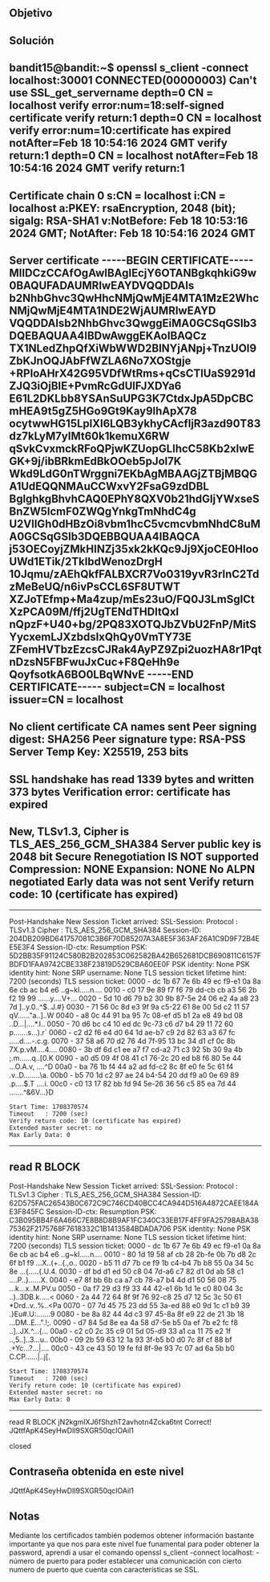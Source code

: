 ## Objetivo


## Solución 
bandit15@bandit:~$ openssl s_client -connect localhost:30001
CONNECTED(00000003)
Can't use SSL_get_servername
depth=0 CN = localhost
verify error:num=18:self-signed certificate
verify return:1
depth=0 CN = localhost
verify error:num=10:certificate has expired
notAfter=Feb 18 10:54:16 2024 GMT
verify return:1
depth=0 CN = localhost
notAfter=Feb 18 10:54:16 2024 GMT
verify return:1
---
Certificate chain
 0 s:CN = localhost
   i:CN = localhost
   a:PKEY: rsaEncryption, 2048 (bit); sigalg: RSA-SHA1
   v:NotBefore: Feb 18 10:53:16 2024 GMT; NotAfter: Feb 18 10:54:16 2024 GMT
---
Server certificate
-----BEGIN CERTIFICATE-----
MIIDCzCCAfOgAwIBAgIEcjY6OTANBgkqhkiG9w0BAQUFADAUMRIwEAYDVQQDDAls
b2NhbGhvc3QwHhcNMjQwMjE4MTA1MzE2WhcNMjQwMjE4MTA1NDE2WjAUMRIwEAYD
VQQDDAlsb2NhbGhvc3QwggEiMA0GCSqGSIb3DQEBAQUAA4IBDwAwggEKAoIBAQCz
TX1NLedZhpQfXiWbWWD2BlNYjANpj+TnzUOI9ZbKJnOQJAbFfWZLA6No7XOStgje
+RPIoAHrX42G95VDfWtRms+qCsCTlUaS9291dZJQ3iOjBIE+PvmRcGdUlFJXDYa6
E61L2DKLbb8YSAnSuUPG3K7CtdxJpA5DpCBCmHEA9t5gZ5HGo9Gt9Kay9lhApX78
ocytwwHG15LplXI6LQB3ykhyCAcfljR3azd90T83dz7kLyM7yIMt60k1kemuX6RW
qSvkCvxmckRFoQPjwKZUopGLlhcC58Kb2xlwEGK+9j/ibBRkmEdBkOOeb5pJol7K
Wkd9LdG0nTWrggni7EKbAgMBAAGjZTBjMBQGA1UdEQQNMAuCCWxvY2FsaG9zdDBL
BglghkgBhvhCAQ0EPhY8QXV0b21hdGljYWxseSBnZW5lcmF0ZWQgYnkgTmNhdC4g
U2VlIGh0dHBzOi8vbm1hcC5vcmcvbmNhdC8uMA0GCSqGSIb3DQEBBQUAA4IBAQCA
j53OECoyjZMkHINZj35xk2kKQc9Jj9XjoCE0HlooUWd1ETik/2TkIbdWenozDrgH
10Jqmu/zAEhQkfFALBXCR7Vo0319yvR3rlnC2TdzMeBeUQ/n6ivPsCCL6SF8UTWT
XZJoTEfmp+Ma4zup/mEs23uO/FQ0J3LmSgICtXzPCA09M/ffj2UgTENdTHDltQxl
nQpzF+U40+bg/2PQ83XOTQJbZVbU2FnP/MitSYycxemLJXzbdsIxQhQy0VmTY73E
ZFemHVTbzEzcsCJRak4AyPZ9Zpi2uozHA8r1PqtnDzsN5FBFwuJxCuc+F8QeHh9e
QoyfsotkA6BO0LBqWNvE
-----END CERTIFICATE-----
subject=CN = localhost
issuer=CN = localhost
---
No client certificate CA names sent
Peer signing digest: SHA256
Peer signature type: RSA-PSS
Server Temp Key: X25519, 253 bits
---
SSL handshake has read 1339 bytes and written 373 bytes
Verification error: certificate has expired
---
New, TLSv1.3, Cipher is TLS_AES_256_GCM_SHA384
Server public key is 2048 bit
Secure Renegotiation IS NOT supported
Compression: NONE
Expansion: NONE
No ALPN negotiated
Early data was not sent
Verify return code: 10 (certificate has expired)
---
---
Post-Handshake New Session Ticket arrived:
SSL-Session:
    Protocol  : TLSv1.3
    Cipher    : TLS_AES_256_GCM_SHA384
    Session-ID: 204DB209BD641757081C3B6F70D85207A3A8E5F363AF26A1C9D9F72B4EE5E3F4
    Session-ID-ctx:
    Resumption PSK: 5D2BB35F91124C580B2B202853C062582BA42B652681DCB690811C6157FBDFD1FAA9742CBE338F23819D529CBA60EE0F
    PSK identity: None
    PSK identity hint: None
    SRP username: None
    TLS session ticket lifetime hint: 7200 (seconds)
    TLS session ticket:
    0000 - dc 1b 67 7e 6b 49 ec f9-e1 0a 8a 6e cb ac b4 e6   ..g~kI.....n....
    0010 - c0 17 9e 89 f7 f6 79 dd-cb cb a3 56 2b f2 19 99   ......y....V+...
    0020 - 5d 10 d6 79 b2 30 9b 87-5e 24 06 e2 4a a8 23 7d   ]..y.0..^$..J.#}
    0030 - 71 56 0c 8d e3 9f 9a c5-22 61 8e 00 5d c2 11 57   qV......"a..]..W
    0040 - a8 0c 44 91 ba 95 7c 08-ef d5 b1 2a e8 49 bd 08   ..D...|....*.I..
    0050 - 70 d6 bc c4 10 ed dc 9c-73 c6 d7 b4 29 11 72 60   p.......s...).r`
    0060 - c2 d2 f6 e4 d0 64 1d ae-b7 c9 2d 82 63 a3 67 fc   .....d....-.c.g.
    0070 - 37 58 a6 70 d2 76 4d 7f-95 13 bc 34 d1 cf 0c 8b   7X.p.vM....4....
    0080 - 3b df 6d c1 ee a7 f7 cd-a2 71 c3 92 5b 30 9a 4b   ;.m......q..[0.K
    0090 - a0 d5 09 4f 08 41 c1 76-2c 20 ed b8 f6 80 5e 44   ...O.A.v, ....^D
    00a0 - ba 76 1b f4 44 a2 ad fd-c2 8c 8f e0 fe 5c 61 f4   .v..D........\a.
    00b0 - b5 70 1d c2 97 ae 24 b4-54 20 dd f9 a0 0e 69 89   .p....$.T ....i.
    00c0 - c0 13 17 82 bb fd 94 5e-26 36 56 c5 85 ea 7d 44   .......^&6V...}D

    Start Time: 1708370574
    Timeout   : 7200 (sec)
    Verify return code: 10 (certificate has expired)
    Extended master secret: no
    Max Early Data: 0
---
read R BLOCK
---
Post-Handshake New Session Ticket arrived:
SSL-Session:
    Protocol  : TLSv1.3
    Cipher    : TLS_AES_256_GCM_SHA384
    Session-ID: 62D575FAC26543B0C672C9C746CD40BCC4CA944D516A4872CAEE184AE3F845FC
    Session-ID-ctx:
    Resumption PSK: C3B095BB4F6A466C7E8B8D8B9AF1FC340C33EB17F4FF9FA25798ABA3875362F2175768F7618332C1B1413584BDADA706
    PSK identity: None
    PSK identity hint: None
    SRP username: None
    TLS session ticket lifetime hint: 7200 (seconds)
    TLS session ticket:
    0000 - dc 1b 67 7e 6b 49 ec f9-e1 0a 8a 6e cb ac b4 e6   ..g~kI.....n....
    0010 - 80 1d 19 58 af cb 28 2b-fe 0b 7b d8 2c 6f b1 f9   ...X..(+..{.,o..
    0020 - b5 11 d7 7b ce f9 1b c4-b4 7b b8 55 0a 34 5c 8e   ...{.....{.U.4\.
    0030 - df bd d1 ed 50 c8 04 7d-a6 c7 82 d1 0d ab 58 c1   ....P..}......X.
    0040 - e7 8f bb 6b ca a7 cb 78-a7 b4 4d d1 50 56 08 75   ...k...x..M.PV.u
    0050 - 0a f7 29 d3 f9 33 44 42-e1 6b 1d 1e c0 80 04 3c   ..)..3DB.k.....<
    0060 - 2a 44 72 64 8f 9f 76 92-c8 25 d7 12 5c 3c 50 61   *Drd..v..%..\<Pa
    0070 - 07 7d 45 75 23 dd 55 3a-ed 88 e0 9d 1c c1 b9 39   .}Eu#.U:.......9
    0080 - be 8a 82 44 4d c3 97 45-8a 8f e9 22 de 21 3b 18   ...DM..E...".!;.
    0090 - d7 84 5d 8e ea 4a 58 d7-5e b5 0a ef 7b e2 fc f8   ..]..JX.^...{...
    00a0 - c2 c0 2c 35 c9 01 5d 05-d9 33 a1 ca 11 75 e2 1f   ..,5..]..3...u..
    00b0 - 09 2b 59 63 12 1a 93 3f-b5 b0 d0 7c 8f cf 88 bf   .+Yc...?...|....
    00c0 - 43 ce 43 50 19 fe fd 8f-9e 93 7c 07 ad 6a 5b b0   C.CP......|..j[.

    Start Time: 1708370574
    Timeout   : 7200 (sec)
    Verify return code: 10 (certificate has expired)
    Extended master secret: no
    Max Early Data: 0
---
read R BLOCK
jN2kgmIXJ6fShzhT2avhotn4Zcka6tnt
Correct!
JQttfApK4SeyHwDlI9SXGR50qclOAil1

closed
## Contraseña obtenida en este nivel 
JQttfApK4SeyHwDlI9SXGR50qclOAil1
## Notas 
Mediante los certificados también podemos obtener información bastante importante ya que nos para este nivel fue funamental para poder obtener la password, aprendí a usar el comando openssl s_client -connect localhost: -número de puerto para poder establecer una comunicación con cierto numero de puerto que cuenta con características se SSL.